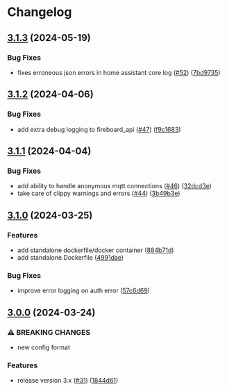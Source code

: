# Changelog

## [3.1.3](https://github.com/gordlea/fireboard2mqtt/compare/v3.1.2...v3.1.3) (2024-05-19)


### Bug Fixes

* fixes erroneous json errors in home assistant core log ([#52](https://github.com/gordlea/fireboard2mqtt/issues/52)) ([7bd9735](https://github.com/gordlea/fireboard2mqtt/commit/7bd9735d3635016ea80960f5433e061ecf01fd27))

## [3.1.2](https://github.com/gordlea/fireboard2mqtt/compare/v3.1.1...v3.1.2) (2024-04-06)


### Bug Fixes

* add extra debug logging to fireboard_api ([#47](https://github.com/gordlea/fireboard2mqtt/issues/47)) ([f9c1683](https://github.com/gordlea/fireboard2mqtt/commit/f9c1683b610d8ccdd16e773b36ad2b77adc911a2))

## [3.1.1](https://github.com/gordlea/fireboard2mqtt/compare/v3.1.0...v3.1.1) (2024-04-04)


### Bug Fixes

* add ability to handle anonymous mqtt connections ([#46](https://github.com/gordlea/fireboard2mqtt/issues/46)) ([32dcd3e](https://github.com/gordlea/fireboard2mqtt/commit/32dcd3ee1f96caf808b5ac061a516d2f778ec4ce))
* take care of clippy warnings and errors ([#44](https://github.com/gordlea/fireboard2mqtt/issues/44)) ([3b49b3e](https://github.com/gordlea/fireboard2mqtt/commit/3b49b3e322a345c5e49c4ac609a8be74353cd199))

## [3.1.0](https://github.com/gordlea/fireboard2mqtt/compare/v3.0.0...v3.1.0) (2024-03-25)


### Features

* add standalone dockerfile/docker container ([884b71d](https://github.com/gordlea/fireboard2mqtt/commit/884b71d0f44788e6e68bfbd1f50b1402e396c99b))
* add standalone.Dockerfile ([4991dae](https://github.com/gordlea/fireboard2mqtt/commit/4991dae75bfb940fc7381c8283fb94810e6abbb7))


### Bug Fixes

* improve error logging on auth error ([57c6d69](https://github.com/gordlea/fireboard2mqtt/commit/57c6d6936e8d1e2cd3baa31b85980061f00c2b89))

## [3.0.0](https://github.com/gordlea/fireboard2mqtt/compare/v2.0.5...v3.0.0) (2024-03-24)


### ⚠ BREAKING CHANGES

* new config format

### Features

* release version 3.x ([#31](https://github.com/gordlea/fireboard2mqtt/issues/31)) ([1844d61](https://github.com/gordlea/fireboard2mqtt/commit/1844d61b97fdbafab450fa4606b0700f5230aa5a))
